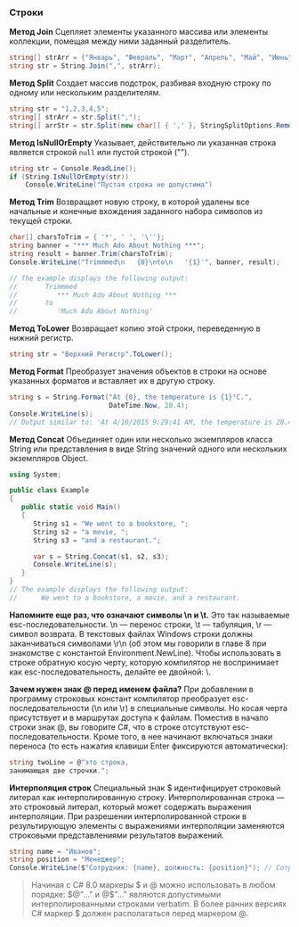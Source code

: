 ### Строки



**Метод Join**
Сцепляет элементы указанного массива или элементы коллекции, помещая между ними заданный разделитель.

```c#
string[] strArr = {"Январь", "Февраль", "Март", "Апрель", "Май", "Июнь", "...", "Ноябрь"};
string str = String.Join(",", strArr);
```



**Метод Split**
Создает массив подстрок, разбивая входную строку по одному или нескольким разделителям.
```c#
string str = "1,2,3,4,5";
string[] strArr = str.Split(",");
string[] arrStr = str.Split(new char[] { ',' }, StringSplitOptions.RemoveEmptyEntries);
```



**Метод IsNullOrEmpty**
Указывает, действительно ли указанная строка является строкой `null` или пустой строкой ("").

```c#
string str = Console.ReadLine();
if (String.IsNullOrEmpty(str))
    Console.WriteLine("Пустая строка не допустима")
```



**Метод Trim**
Возвращает новую строку, в которой удалены все начальные и конечные вхождения заданного набора символов из текущей строки.
```c#
char[] charsToTrim = { '*', ' ', '\''};
string banner = "*** Much Ado About Nothing ***";
string result = banner.Trim(charsToTrim);
Console.WriteLine("Trimmmed\n   {0}\nto\n   '{1}'", banner, result);

// The example displays the following output:
//       Trimmmed
//          *** Much Ado About Nothing ***
//       to
//          'Much Ado About Nothing'
```



**Метод ToLower**
Возвращает копию этой строки, переведенную в нижний регистр.
```c#
string str = "Верхний Регистр".ToLower();
```



**Метод Format**
Преобразует значения объектов в строки на основе указанных форматов и вставляет их в другую строку.
```c#
string s = String.Format("At {0}, the temperature is {1}°C.",
                         DateTime.Now, 20.4);
Console.WriteLine(s);
// Output similar to: 'At 4/10/2015 9:29:41 AM, the temperature is 20.4°C.'
```



**Метод Concat**
Объединяет один или несколько экземпляров класса String или представления в виде String значений одного или нескольких экземпляров Object.
```c#
using System;

public class Example
{
   public static void Main()
   {
      String s1 = "We went to a bookstore, ";
      String s2 = "a movie, ";
      String s3 = "and a restaurant.";

      var s = String.Concat(s1, s2, s3);
      Console.WriteLine(s);
   }
}
// The example displays the following output:
//      We went to a bookstore, a movie, and a restaurant.
```



**Напомните еще раз, что означают символы \n и \t.**
Это так называемые esc-последовательности. \n — перенос строки, \t — табуляция, \r — символ возврата. В текстовых файлах Windows строки должны заканчиваться символами \r\n (об этом мы говорили в главе 8 при знакомстве с константой Environment.NewLine). Чтобы использовать в строке обратную косую черту, которую компилятор не воспринимает как esc-последовательность, делайте ее двойной: \\.



 **Зачем нужен знак @ перед именем файла?**
При добавлении в программу строковых констант компилятор преобразует esc-последовательности (\n или \r) в специальные символы. Но косая черта присутствует и в маршрутах доступа к файлам. Поместив в начало строки знак @, вы говорите C#, что в строке отсутствуют esc-последовательности. Кроме того, в нее начинают включаться знаки переноса (то есть нажатия клавиши Enter фиксируются автоматически):
```c#
string twoLine = @"это строка,
занимающая две строчки.";
```



**Интерполяция строк**
Специальный знак $ идентифицирует строковый литерал как интерполированную строку. Интерполированная строка — это строковый литерал, который может содержать выражения интерполяции. При разрешении интерполированной строки в результирующую элементы с выражениями интерполяции заменяются строковыми представлениями результатов выражений.
```c#
string name = "Иванов";
string position = "Менеджер";
Console.WriteLine($"Сотрудник: {name}, должность: {position}"); // Сотрудник: Иванов, должность: Менеджер
```



> Начиная с C# 8.0 маркеры $ и @ можно использовать в любом порядке: $@"..." и @$"..." являются допустимыми интерполированными строками verbatim. В более ранних версиях C# маркер $ должен располагаться перед маркером @.
